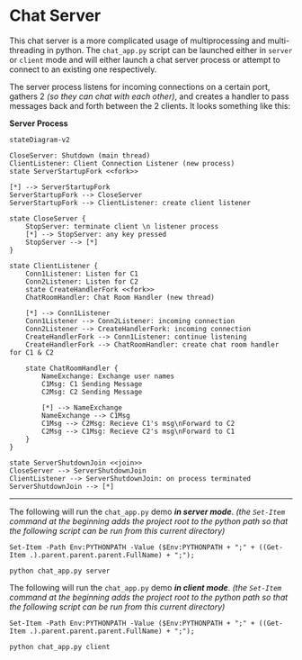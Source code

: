 # Chat Server

This chat server is a more complicated usage of multiprocessing and multi-threading in python. The `chat_app.py` script
can be launched either in `server` or `client` mode and will either launch a chat server process or attempt to connect
to an existing one respectively.

The server process listens for incoming connections on a certain port, gathers 2 _(so they can chat with each other)_,
and creates a handler to pass messages back and forth between the 2 clients. It looks something like this:

**Server Process**
```mermaid
stateDiagram-v2

CloseServer: Shutdown (main thread)
ClientListener: Client Connection Listener (new process)
state ServerStartupFork <<fork>>

[*] --> ServerStartupFork
ServerStartupFork --> CloseServer
ServerStartupFork --> ClientListener: create client listener

state CloseServer {
    StopServer: terminate client \n listener process
    [*] --> StopServer: any key pressed
    StopServer --> [*]
}

state ClientListener {
    Conn1Listener: Listen for C1
    Conn2Listener: Listen for C2
    state CreateHandlerFork <<fork>>
    ChatRoomHandler: Chat Room Handler (new thread)
    
    [*] --> Conn1Listener
    Conn1Listener --> Conn2Listener: incoming connection
    Conn2Listener --> CreateHandlerFork: incoming connection
    CreateHandlerFork --> Conn1Listener: continue listening
    CreateHandlerFork --> ChatRoomHandler: create chat room handler for C1 & C2 
    
    state ChatRoomHandler {
        NameExchange: Exchange user names
        C1Msg: C1 Sending Message
        C2Msg: C2 Sending Message
        
        [*] --> NameExchange
        NameExchange --> C1Msg
        C1Msg --> C2Msg: Recieve C1's msg\nForward to C2
        C2Msg --> C1Msg: Recieve C2's msg\nForward to C1
    }
}

state ServerShutdownJoin <<join>>
CloseServer --> ServerShutdownJoin
ClientListener --> ServerShutdownJoin: on process terminated
ServerShutdownJoin --> [*]
```

---

The following will run the `chat_app.py` demo ***in server mode***. _(the `Set-Item` command at the beginning adds the project
root to the python path so that the following script can be run from this current directory)_
```shell
Set-Item -Path Env:PYTHONPATH -Value ($Env:PYTHONPATH + ";" + ((Get-Item .).parent.parent.parent.FullName) + ";");

python chat_app.py server
```

The following will run the `chat_app.py` demo ***in client mode***. _(the `Set-Item` command at the beginning adds the project
root to the python path so that the following script can be run from this current directory)_
```shell
Set-Item -Path Env:PYTHONPATH -Value ($Env:PYTHONPATH + ";" + ((Get-Item .).parent.parent.parent.FullName) + ";");

python chat_app.py client
```
